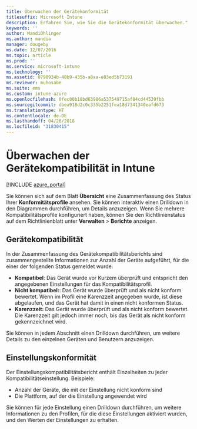 ```yaml
---
title: Überwachen der Gerätekonformität
titlesuffix: Microsoft Intune
description: Erfahren Sie, wie Sie die Gerätekonformität überwachen."
keywords: ''
author: MandiOhlinger
ms.author: mandia
manager: dougeby
ms.date: 12/07/2016
ms.topic: article
ms.prod: ''
ms.service: microsoft-intune
ms.technology: ''
ms.assetid: 0790934b-48b9-435b-a8aa-e83ed5b73191
ms.reviewer: muhosabe
ms.suite: ems
ms.custom: intune-azure
ms.openlocfilehash: 0fec00b18bd63986a537549715af84cd44539fbb
ms.sourcegitcommit: dbea918d2c0c335b2251fea18d7341340eafd673
ms.translationtype: HT
ms.contentlocale: de-DE
ms.lasthandoff: 04/26/2018
ms.locfileid: "31830415"
---
```

# <a name="monitor-device-compliance-in-intune"></a>Überwachen der Gerätekompatibilität in Intune

[!INCLUDE [azure_portal](./includes/azure_portal.md)]

Sie können sich auf dem Blatt **Übersicht** eine Zusammenfassung des Status Ihrer **Konformitätsprofile** ansehen.
Sie können interaktiv einen Drilldown in den Diagrammen durchführen, um Details anzuzeigen. Wenn Sie mehrere Kompatibilitätsprofile konfiguriert haben, können Sie den Richtlinienstatus auf dem Richtlinienblatt unter **Verwalten** > **Berichte** anzeigen.

##  <a name="device-compliance"></a>Gerätekompatibilität

In der Zusammenfassung des Gerätekompatibilitätsberichts sind zusammengestellte Informationen zur Anzahl der Geräte aufgeführt, für die einer der folgenden Status gemeldet wurde:

- **Kompatibel**: Das Gerät wurde vor Kurzem überprüft und entspricht den angegebenen Einstellungen für das Kompatibilitätsprofil.
- **Nicht kompatibel:**: Das Gerät wurde überprüft und als nicht konform bewertet.  Wenn im Profil eine Karenzzeit angegeben wurde, ist diese abgelaufen, und das Gerät hat damit in einen nicht konformen Status.
- **Karenzzeit:** Das Gerät wurde überprüft und als nicht konform bewertet. Die Karenzzeit gilt jedoch immer noch, bis das Gerät als nicht konform gekennzeichnet wird.

Sie können in jedem Abschnitt einen Drilldown durchführen, um weitere Details zu den einzelnen Geräten und Benutzern anzuzeigen.

## <a name="setting-compliance"></a>Einstellungskonformität

Der Einstellungskompatibilitätsbericht enthält Einzelheiten zu jeder Kompatibilitätseinstellung. Beispiele:

- Anzahl der Geräte, die mit der Einstellung nicht konform sind
- Die Plattform, auf der die Einstellung angewendet wird

Sie können für jede Einstellung einen Drilldown durchführen, um weitere Informationen zu den Profilen, für die diese Einstellungen aktiviert wurden, und den Werten der Einstellungen zu erhalten.
